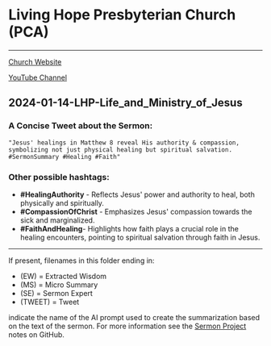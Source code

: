 # Living Hope Presbyterian Church (PCA)
___

[Church Website](https://www.livinghopepresbyterian.org/)

[YouTube Channel](https://www.youtube.com/@LivingHopePresbyterianChurch)

## 2024-01-14-LHP-Life_and_Ministry_of_Jesus

### A Concise Tweet about the Sermon:

```"Jesus' healings in Matthew 8 reveal His authority & compassion, symbolizing not just physical healing but spiritual salvation. #SermonSummary #Healing #Faith"```

### Other possible hashtags:

- **#HealingAuthority** - Reflects Jesus' power and authority to heal, both physically and spiritually.
- **#CompassionOfChrist** - Emphasizes Jesus' compassion towards the sick and marginalized.
- **#FaithAndHealing**- Highlights how faith plays a crucial role in the healing encounters, pointing to spiritual salvation through faith in Jesus.

___

If present, filenames in this folder ending in:

- (EW) = Extracted Wisdom
- (MS) = Micro Summary
- (SE) =  Sermon Expert
- (TWEET) = Tweet

indicate the name of the AI prompt used to create the summarization based on the text of the sermon.  For more information see the [Sermon Project](https://github.com/jobian-ai/LHP-Sermons/tree/main) notes on GitHub.
